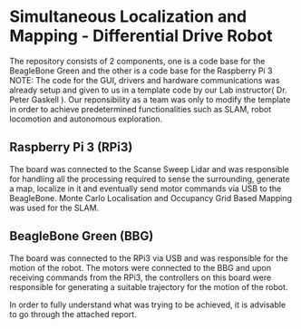 # Simultaneous Localization and Mapping - Differential Drive Robot
The repository consists of 2 components, one is a code base for the BeagleBone Green and the other is a code base for the Raspberry Pi 3
NOTE: The code for the GUI, drivers and hardware communications was already setup and given to us in a template code by our Lab instructor( Dr. Peter Gaskell ). Our reponsibility as a team was only to modify the template in order to achieve predetermined functionalities such as SLAM, robot locomotion and autonomous exploration.

## Raspberry Pi 3 (RPi3)
The board was connected to the Scanse Sweep Lidar and was responsible for handling all the processing required to sense the surrounding, generate a map, localize in it and eventually send motor commands via USB to the BeagleBone.
Monte Carlo Localisation and Occupancy Grid Based Mapping was used for the SLAM.

## BeagleBone Green (BBG)
The board was connected to the RPi3 via USB and was responsible for the motion of the robot. The motors were connected to the BBG and upon receiving commands from the RPi3, the controllers on this board were responsible for generating a suitable trajectory for the motion of the robot.

In order to fully understand what was trying to be achieved, it is advisable to go through the attached report.
